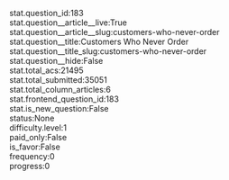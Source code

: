 stat.question_id:183  
stat.question__article__live:True  
stat.question__article__slug:customers-who-never-order  
stat.question__title:Customers Who Never Order  
stat.question__title_slug:customers-who-never-order  
stat.question__hide:False  
stat.total_acs:21495  
stat.total_submitted:35051  
stat.total_column_articles:6  
stat.frontend_question_id:183  
stat.is_new_question:False  
status:None  
difficulty.level:1  
paid_only:False  
is_favor:False  
frequency:0  
progress:0  

